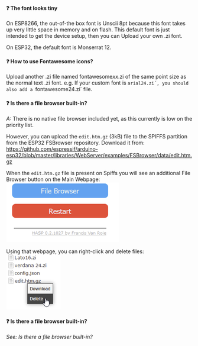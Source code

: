 
#### :question: The font looks tiny

On ESP8266, the out-of-the box font is Unscii 8pt because this font takes up very little space in memory and on flash.
This default font is just intended to get the device setup, then you can Upload your own .zi font.

On ESP32, the default font is Monserrat 12.


#### :question: How to use Fontawesome icons?

Upload another .zi file named fontawesome*xx*.zi of the same point size as the normal text .zi font.
e.g. If your custom font is `arial24.zi´, you should also add a `fontawesome24.zi` file.


#### :question: Is there a file browser built-in?

*A:* There is no native file browser included yet, as this currently is low on the priority list.

However, you can upload the `edit.htm.gz` (3kB) file to the SPIFFS partition from the ESP32 FSBrowser repository.
Download it from: https://github.com/espressif/arduino-esp32/blob/master/libraries/WebServer/examples/FSBrowser/data/edit.htm.gz

When the `edit.htm.gz` file is present on Spiffs you will see an additional File Browser button on the Main Webpage:
![HTTP configuration](assets/images/faq/faq_file_browser.png "File Browser")

Using that webpage, you can right-click and delete files:
![HTTP configuration](assets/images/faq/faq_file_delete.png "Delete file")

#### :question: Is there a file browser built-in?

*See: Is there a file browser built-in?*